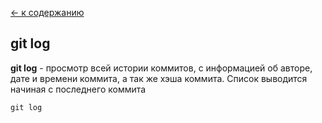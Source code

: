 [<- к содержанию](./readme.md)

## git log

**git log** - просмотр всей истории коммитов, с информацией об авторе, дате и времени коммита, а так же хэша коммита. Список выводится начиная с последнего коммита

```bash=
git log
```
